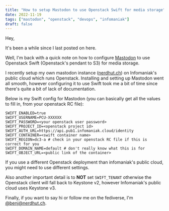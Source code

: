 ```yaml
---
title: "How to setup Mastodon to use Openstack Swift for media storage"
date: 2022-11-19
tags: ["mastodon", "openstack", "devops", "infomaniak"]
draft: false
---
```


Hey,

It's been a while since I last posted on here.

Well, I'm back with a quick note on how to configure [Mastodon](https://joinmastodon.org) to use Openstack Swift (Openstack's pendant to S3) for media storage.

I recently setup my own mastodon instance ([nerdhut.ch](https://nerdhut.ch)) on Infomaniak's public cloud which runs Openstack.
Installing and setting up Mastodon went all smooth, however configuring it to use Swift took me a bit of time since there's quite a bit of lack of documentation.

Below is my Swift config for Mastodon (you can basically get all the values to fill in, from your openstack RC file):

```env
SWIFT_ENABLED=true
SWIFT_USERNAME=PCU-XXXXXX
SWIFT_PASSWORD=<your openstack user password>
SWIFT_PROJECT_ID=<openstack project id>
SWIFT_AUTH_URL=https://api.pub1.infomaniak.cloud/identity
SWIFT_CONTAINER=<swift container name>
SWIFT_REGION=dc3-a # check in your openstack RC file if this is correct for you
SWIFT_DOMAIN_NAME=default # don't really know what this is for
SWIFT_OBJECT_URL=<public link of the container>
```

If you use a different Openstack deployment than infomaniak's public cloud, you might need to use different settings. 

Also another important detail is to **NOT** set `SWIFT_TENANT` otherwise the Openstack client will fall back to Keystone v2, however Infomaniak's public cloud uses Keystone v3.

Finally, if you want to say hi or follow me on the fediverse, I'm [@benj@nerdhut.ch](https://nerdhut.ch/@benj).
